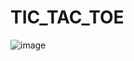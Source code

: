 # TIC_TAC_TOE
![image](https://user-images.githubusercontent.com/53649013/159281544-c6c14e0f-e419-4890-bd5f-9fedb021e85b.PNG)
